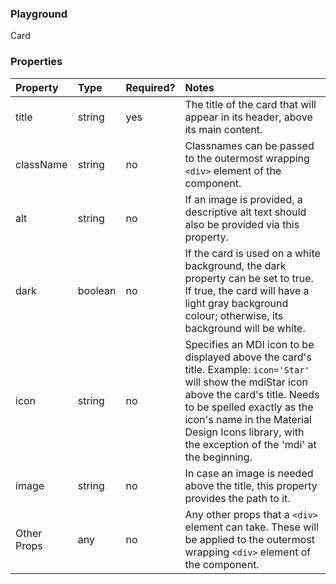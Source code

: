 <Anchor idToScrollTo="playground"><h3>Playground</h3></Anchor>

<Playground>
    <Card>
        Card
    </Card>
</Playground>

<Anchor idToScrollTo="properties"><h3>Properties</h3></Anchor>

| Property    | Type    | Required? | Notes                                                                                                                                                                                                                                                                          |
| :---------- | :------ | :-------- | :----------------------------------------------------------------------------------------------------------------------------------------------------------------------------------------------------------------------------------------------------------------------------- |
| title       | string  | yes       | The title of the card that will appear in its header, above its main content.                                                                                                                                                                                                  |
| className   | string  | no        | Classnames can be passed to the outermost wrapping `<div>` element of the component.                                                                                                                                                                                           |
| alt         | string  | no        | If an image is provided, a descriptive alt text should also be provided via this property.                                                                                                                                                                                     |
| dark        | boolean | no        | If the card is used on a white background, the dark property can be set to true. If true, the card will have a light gray background colour; otherwise, its background will be white.                                                                                          |
| icon        | string  | no        | Specifies an MDI icon to be displayed above the card's title. Example: `icon='Star'` will show the mdiStar icon above the card's title. Needs to be spelled exactly as the icon's name in the Material Design Icons library, with the exception of the 'mdi' at the beginning. |
| image       | string  | no        | In case an image is needed above the title, this property provides the path to it.                                                                                                                                                                                             |
| Other Props | any     | no        | Any other props that a `<div>` element can take. These will be applied to the outermost wrapping `<div>` element of the component.                                                                                                                                             |

